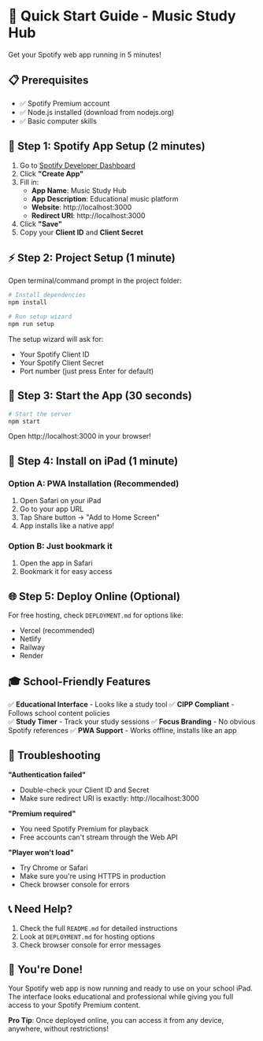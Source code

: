 # 🚀 Quick Start Guide - Music Study Hub

Get your Spotify web app running in 5 minutes!

## 📋 Prerequisites

- ✅ Spotify Premium account
- ✅ Node.js installed (download from nodejs.org)
- ✅ Basic computer skills

## 🎯 Step 1: Spotify App Setup (2 minutes)

1. Go to [Spotify Developer Dashboard](https://developer.spotify.com/dashboard)
2. Click **"Create App"**
3. Fill in:
   - **App Name**: Music Study Hub
   - **App Description**: Educational music platform
   - **Website**: http://localhost:3000
   - **Redirect URI**: http://localhost:3000
4. Click **"Save"**
5. Copy your **Client ID** and **Client Secret**

## ⚡ Step 2: Project Setup (1 minute)

Open terminal/command prompt in the project folder:

```bash
# Install dependencies
npm install

# Run setup wizard
npm run setup
```

The setup wizard will ask for:
- Your Spotify Client ID
- Your Spotify Client Secret
- Port number (just press Enter for default)

## 🎵 Step 3: Start the App (30 seconds)

```bash
# Start the server
npm start
```

Open http://localhost:3000 in your browser!

## 📱 Step 4: Install on iPad (1 minute)

### Option A: PWA Installation (Recommended)
1. Open Safari on your iPad
2. Go to your app URL
3. Tap Share button → "Add to Home Screen"
4. App installs like a native app!

### Option B: Just bookmark it
1. Open the app in Safari
2. Bookmark it for easy access

## 🌐 Step 5: Deploy Online (Optional)

For free hosting, check `DEPLOYMENT.md` for options like:
- Vercel (recommended)
- Netlify
- Railway
- Render

## 🎓 School-Friendly Features

✅ **Educational Interface** - Looks like a study tool
✅ **CIPP Compliant** - Follows school content policies  
✅ **Study Timer** - Track your study sessions
✅ **Focus Branding** - No obvious Spotify references
✅ **PWA Support** - Works offline, installs like an app

## 🔧 Troubleshooting

**"Authentication failed"**
- Double-check your Client ID and Secret
- Make sure redirect URI is exactly: http://localhost:3000

**"Premium required"**
- You need Spotify Premium for playback
- Free accounts can't stream through the Web API

**"Player won't load"**
- Try Chrome or Safari
- Make sure you're using HTTPS in production
- Check browser console for errors

## 📞 Need Help?

1. Check the full `README.md` for detailed instructions
2. Look at `DEPLOYMENT.md` for hosting options
3. Check browser console for error messages

## 🎉 You're Done!

Your Spotify web app is now running and ready to use on your school iPad. The interface looks educational and professional while giving you full access to your Spotify Premium content.

**Pro Tip**: Once deployed online, you can access it from any device, anywhere, without restrictions!